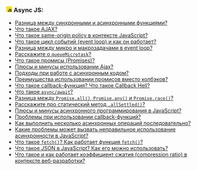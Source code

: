 <h3>
  <img src="../assets/JavaScript.png" width="16" height="16" />
  <span>Async JS:</span>
</h3>

- [Разница между синхронными и асинхронными функциями?](https://youtu.be/nDvLckm5jfA?t=681)
- [Что такое AJAX?](https://youtu.be/9WqQ_vj7g5Q?t=547)
- [Что такое same-origin policy в контексте JavaScript?](https://youtu.be/9WqQ_vj7g5Q?t=612)
- [Что такое цикл событий (event loop) и как он работает?](https://youtu.be/5pRRnAItPKg?t=293)
- [Разница между микро и макрозадачами в event loop?](https://youtu.be/W1Ye_ekQGS0?t=249)
- [Расскажите о `queueMicrotask`?](https://youtu.be/W1Ye_ekQGS0?t=330)
- [Что такое промисы (Promises)?](https://youtu.be/Vba4bekdLw0?t=371)
- [Плюсы и минусы использовании Ajax?](https://youtu.be/CpxDO1QEzbM?t=352)
- [Подходы при работе с асинхронным кодом?](https://youtu.be/CpxDO1QEzbM?t=410)
- [Преимущества использовании промисов вместо колбэков?](https://youtu.be/CpxDO1QEzbM?t=481)
- [Что такое callback-функция? Что такое Callback Hell?](https://youtu.be/2puXRCd-l7I?t=348)
- [Что такое `async/await`?](https://youtu.be/2puXRCd-l7I?t=417)
- [Разница между `Promise.all()`, `Promise.any()` и `Promise.race()`?](https://youtu.be/bUIoSlfGk_k?t=782)
- [Расскажите про статический метод `.allSettled()`?](https://youtu.be/RlrDF6FMVMI?t=896)
- [Плюсы и минусы асинхронного программирования в JavaScript?](https://youtu.be/ECfV72iuUEs?t=460)
- [Проблемы при использовании callback-функций?](https://youtu.be/ECfV72iuUEs?t=540)
- [Как выполнить несколько асинхронных операций последовательно?](https://youtu.be/ECfV72iuUEs?t=599)
- [Какие проблемы может вызвать неправильное использование асинхронности в JavaScript?](https://youtu.be/ECfV72iuUEs?t=657)
- [Что такое `fetch()`? Как работает функция `fetch()`?](https://youtu.be/X-7w5YtlnM8?t=713)
- [Что такое JSON в JavaScript? Как его можно использовать?](https://youtu.be/X-7w5YtlnM8?t=786)
- [Что такое и как работает коэффициент сжатия (compression ratio) в контексте веб-разработки?](https://youtu.be/X-7w5YtlnM8?t=835)
